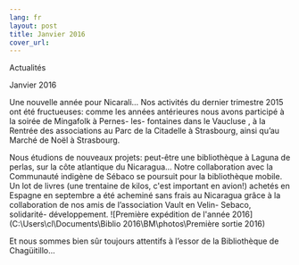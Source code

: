 ```yaml
---
lang: fr
layout: post
title: Janvier 2016
cover_url: 
---
```

Actualités

Janvier 2016

Une nouvelle année pour Nicarali… Nos activités du dernier trimestre 2015 ont été fructueuses: comme les années antérieures nous avons participé à la soirée de Mingafolk à Pernes- les- fontaines dans le Vaucluse , à la Rentrée des associations au Parc de la Citadelle à Strasbourg, ainsi qu’au Marché de Noël à Strasbourg. 

Nous étudions de nouveaux projets: peut-être une bibliothèque à Laguna de perlas, sur la côte atlantique du Nicaragua…  Notre collaboration avec la Communauté indigène de Sébaco se poursuit pour la bibliothèque mobile. Un lot de livres (une trentaine de kilos, c'est important en avion!) achetés en Espagne en septembre a été acheminé sans frais au Nicaragua grâce à la collaboration de nos amis de l’association Vault en Velin- Sebaco, solidarité- développement.
![Première expédition de l'année 2016](C:\Users\cl\Documents\Biblio 2016\BM\photos\Première sortie 2016)

Et nous sommes  bien sûr toujours attentifs à l’essor de la Bibliothèque de Chagüitillo…

 